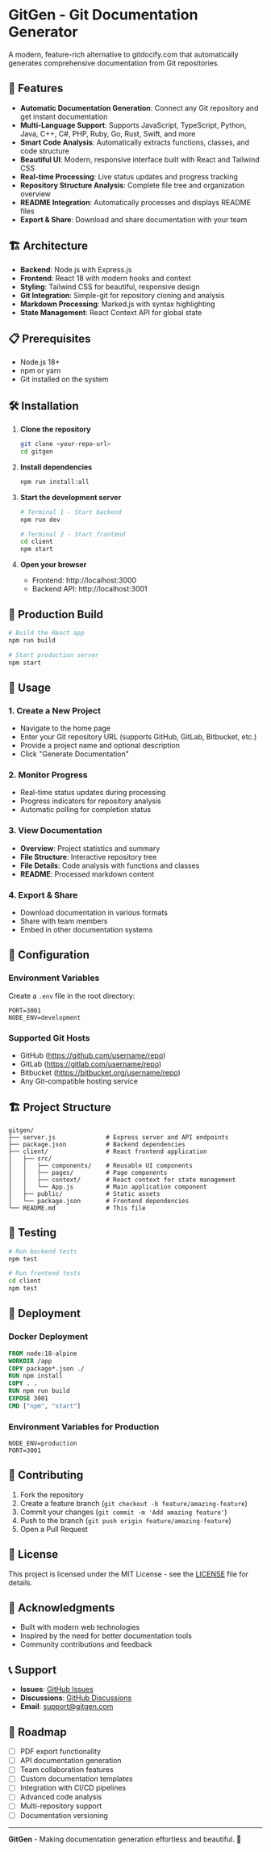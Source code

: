 # GitGen - Git Documentation Generator

A modern, feature-rich alternative to gitdocify.com that automatically generates comprehensive documentation from Git repositories.

## 🚀 Features

- **Automatic Documentation Generation**: Connect any Git repository and get instant documentation
- **Multi-Language Support**: Supports JavaScript, TypeScript, Python, Java, C++, C#, PHP, Ruby, Go, Rust, Swift, and more
- **Smart Code Analysis**: Automatically extracts functions, classes, and code structure
- **Beautiful UI**: Modern, responsive interface built with React and Tailwind CSS
- **Real-time Processing**: Live status updates and progress tracking
- **Repository Structure Analysis**: Complete file tree and organization overview
- **README Integration**: Automatically processes and displays README files
- **Export & Share**: Download and share documentation with your team

## 🏗️ Architecture

- **Backend**: Node.js with Express.js
- **Frontend**: React 18 with modern hooks and context
- **Styling**: Tailwind CSS for beautiful, responsive design
- **Git Integration**: Simple-git for repository cloning and analysis
- **Markdown Processing**: Marked.js with syntax highlighting
- **State Management**: React Context API for global state

## 📋 Prerequisites

- Node.js 18+ 
- npm or yarn
- Git installed on the system

## 🛠️ Installation

1. **Clone the repository**
   ```bash
   git clone <your-repo-url>
   cd gitgen
   ```

2. **Install dependencies**
   ```bash
   npm run install:all
   ```

3. **Start the development server**
   ```bash
   # Terminal 1 - Start backend
   npm run dev
   
   # Terminal 2 - Start frontend
   cd client
   npm start
   ```

4. **Open your browser**
   - Frontend: http://localhost:3000
   - Backend API: http://localhost:3001

## 🚀 Production Build

```bash
# Build the React app
npm run build

# Start production server
npm start
```

## 📖 Usage

### 1. Create a New Project
- Navigate to the home page
- Enter your Git repository URL (supports GitHub, GitLab, Bitbucket, etc.)
- Provide a project name and optional description
- Click "Generate Documentation"

### 2. Monitor Progress
- Real-time status updates during processing
- Progress indicators for repository analysis
- Automatic polling for completion status

### 3. View Documentation
- **Overview**: Project statistics and summary
- **File Structure**: Interactive repository tree
- **File Details**: Code analysis with functions and classes
- **README**: Processed markdown content

### 4. Export & Share
- Download documentation in various formats
- Share with team members
- Embed in other documentation systems

## 🔧 Configuration

### Environment Variables
Create a `.env` file in the root directory:

```env
PORT=3001
NODE_ENV=development
```

### Supported Git Hosts
- GitHub (https://github.com/username/repo)
- GitLab (https://gitlab.com/username/repo)
- Bitbucket (https://bitbucket.org/username/repo)
- Any Git-compatible hosting service

## 🏗️ Project Structure

```
gitgen/
├── server.js              # Express server and API endpoints
├── package.json           # Backend dependencies
├── client/                # React frontend application
│   ├── src/
│   │   ├── components/    # Reusable UI components
│   │   ├── pages/         # Page components
│   │   ├── context/       # React context for state management
│   │   └── App.js         # Main application component
│   ├── public/            # Static assets
│   └── package.json       # Frontend dependencies
└── README.md              # This file
```

## 🧪 Testing

```bash
# Run backend tests
npm test

# Run frontend tests
cd client
npm test
```

## 🚀 Deployment

### Docker Deployment
```dockerfile
FROM node:18-alpine
WORKDIR /app
COPY package*.json ./
RUN npm install
COPY . .
RUN npm run build
EXPOSE 3001
CMD ["npm", "start"]
```

### Environment Variables for Production
```env
NODE_ENV=production
PORT=3001
```

## 🤝 Contributing

1. Fork the repository
2. Create a feature branch (`git checkout -b feature/amazing-feature`)
3. Commit your changes (`git commit -m 'Add amazing feature'`)
4. Push to the branch (`git push origin feature/amazing-feature`)
5. Open a Pull Request

## 📝 License

This project is licensed under the MIT License - see the [LICENSE](LICENSE) file for details.

## 🙏 Acknowledgments

- Built with modern web technologies
- Inspired by the need for better documentation tools
- Community contributions and feedback

## 📞 Support

- **Issues**: [GitHub Issues](https://github.com/yourusername/gitgen/issues)
- **Discussions**: [GitHub Discussions](https://github.com/yourusername/gitgen/discussions)
- **Email**: support@gitgen.com

## 🔮 Roadmap

- [ ] PDF export functionality
- [ ] API documentation generation
- [ ] Team collaboration features
- [ ] Custom documentation templates
- [ ] Integration with CI/CD pipelines
- [ ] Advanced code analysis
- [ ] Multi-repository support
- [ ] Documentation versioning

---

**GitGen** - Making documentation generation effortless and beautiful. 🚀